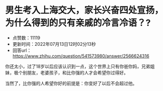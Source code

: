# 男生考入上海交大，家长兴奋四处宣扬，为什么得到的只有亲戚的冷言冷语？?
- 点赞数：11119
- 更新时间：2022年07月13日12时02分13秒
- 回答url：https://www.zhihu.com/question/541573980/answer/2566624316
<body>
 <p data-pid="vvUQgJiH">你还太小，过了18岁以后应该认识到一点，这个世界上只有你爸你妈，兄弟姐妹，极个别朋友，老婆孩子，和比你强的人才会希望你过得好。</p>
 <p data-pid="HL0L2ZcH">当然了，比你强的人希望你好的前提是：你变好了以后不会超过他。</p>
</body>